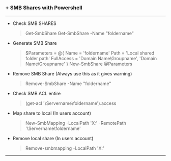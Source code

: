<h3>+ SMB Shares with Powershell</h3>

---
- Check SMB SHARES

    >Get-SmbShare
    >Get-SmbShare -Name "foldername"

- Generate SMB Share

  >$Parameters = @{
    Name = 'foldername'
    Path = 'Local shared folder path'
    FullAccess = 'Domain Name\Groupname', 'Domain Name\Groupname'
   }
   New-SmbShare @Parameters

- Remove SMB Share (Always use this as it gives warning)
 
  >Remove-SmbShare -Name "foldername"

- Check SMB ACL entire

    >(get-acl '\\Servername\foldername').access

- Map share to local (In users account)

  >New-SmbMapping -LocalPath 'X:' -RemotePath '\\Servername\foldername'

- Remove local share (In users account)

  >Remove-smbmapping -LocalPath 'X:'

-------------------------------------------
